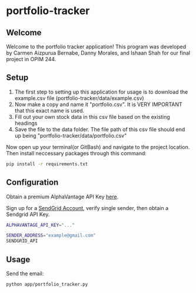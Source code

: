 # portfolio-tracker


## Welcome

Welcome to the portfolio tracker application! This program was developed by Carmen Aizpurua Bernabe, Danny Morales, and Ishaan Shah
for our final project in OPIM 244.



## Setup

1. The first step to setting up this application for usage is to download the example.csv file (portfolio-tracker/data/example.csv)
2. Now make a copy and name it "portfolio.csv". It is VERY IMPORTANT that this exact name is used.
3. Fill out your own stock data in this csv file based on the existing headings
4. Save the file to the data folder. The file path of this csv file should end up being "portfolio-tracker/data/portfolio.csv"




Now open up your terminal(or GitBash) and navigate to the project location. Then install neccessary packages through this command:

```sh
pip install -r requirements.txt
```

## Configuration

Obtain a premium AlphaVantage API Key [here](https://www.alphavantage.co/).

Sign up for a [SendGrid Account](https://sendgrid.com/), verify single sender, then obtain a Sendgrid API Key. 



```sh
ALPHAVANTAGE_API_KEY="..."

SENDER_ADDRESS="example@gmail.com"
SENDGRID_API
```



## Usage  

Send the email:

```sh
python app/portfolio_tracker.py
```



